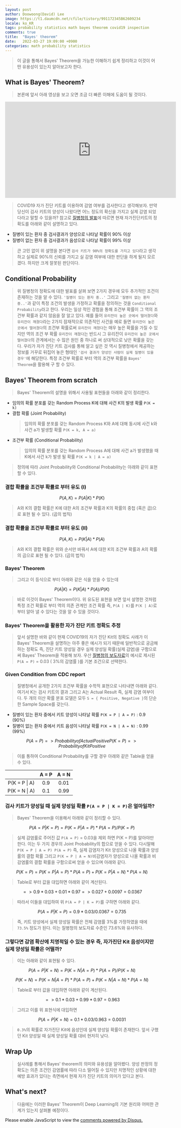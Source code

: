 ```yaml
---
layout: post
author: Doowoong(David) Lee
image: https://t1.daumcdn.net/cfile/tistory/991172345B62609234
locale: ko_KR
tags: probability statistics math bayes theorem covid19 inspection
comments: true
title:  "Bayes' theorem"
date:   2022-03-27 19:09:00 +0900
categories: math probability statistics
---
```



> 이 글을 통해서 Bayes' Theorem을 가능한 이해하기 쉽게 정리하고 이것이 어떤 유용성이 있는지 알아보고자 한다.

## What is Bayes' Theorem?

> 본론에 앞서 아래 영상을 보고 오면 조금 더 빠른 이해에 도움이 될 것이다.

<iframe width="560" height="315" src="https://www.youtube.com/embed/XQoLVl31ZfQ" title="YouTube video player" frameborder="0" allow="accelerometer; autoplay; clipboard-write; encrypted-media; gyroscope; picture-in-picture" allowfullscreen></iframe>

> COVID19 자가 진단 키트를 이용하여 감염 여부를 검사한다고 생각해보자. 만약 당신이 검사 키트의 양성이 나왔다면 어느 정도의 확신을 가지고 실제 감염 되었다라고 말할 수 있을까? 참고로  [질병청의 발표](https://www.mfds.go.kr/brd/m_99/view.do?seq=46123)에 따르면 현재 자가진단키트의 정확도를 아래와 같이 설명하고 있다.

- 질병이 있는 환자 중 검사결과가 양성으로 나타날 확률이 90% 이상
- 질병이 없는 환자 중 검사결과가 음성으로 나타날 확률이 99% 이상

> 큰 고민 없이 위 설명을 본다면 ```검사 키트가 90%의 정확도를 가지고 있다```라고 생각하고 실제로 90%의 신뢰를 가지고 실 감염 여부에 대한 판단을 하게 될지 모르겠다. 하지만 크게 잘못된 판단이다.

## Conditional Probability

> 위 질병청의 정확도에 대한 발표를 살펴 보면 2가지 경우에 모두 추가적인 조건이 존재하는 것을 알 수 있다. ```'질병이 있는 환자 중..'``` 그리고 ```'질병이 없는 환자 중..'```과 같이 특정 조건의 발생을 가정하고 확률을 정의하는 것을 ```Conditional Probability```라고 한다. 우리는 일상 적인 경험을 통해 조건부 확률이 그 역의 조건부 확률과 같지 않음을 잘 알고 있다. 예를 들어 ```유리잔이 높은 곳에서 떨어졌다```와 ```유리잔이 깨졌다```라는 2가지 잠재적으로 의존적인 사건을 예로 들면 ```유리잔이 높은 곳에서 떨어졌다```의 조건부 확률로써 ```유리잔이 깨졌다```는 매우 높은 확률을 가질 수 있지만 역의 조건 부 확률 ```유리잔이 깨졌다```는 반드시 그 유리잔이 ```유리잔이 높은 곳에서 떨어졌다```의 관계에서는 수 많은 원인 중 하나로 써 상대적으로 낮은 확률을 갖는다. 우리가 자가 진단 키트 검사를 통해 알고 싶은 것 역시 질병청에서 제공하는 정보를 거꾸로 뒤집어 놓은 형태인 ```'검사 결과가 양성인 사람이 실제 질병이 있을 경우'```에 해당한다. 특정 조건부 확률로 부터 역의 조건부 확률을 ```Bayes' Theorem```을 활용해 구 할 수 있다.

## Bayes' Theorem from scratch

> Bayes' Theorem의 설명을 위해서 사용될 표현들을 아래와 같이 정리한다.

- 임의의 확률 분포를 갖는 Random Process K에 대해 사건 K의 발생 확률 ```P(K = k)```
- 결합 확률 (Joint Probability)
  > 임의의 확률 분포를 갖는 Random Process K와 A에 대해 동시에 사건 k와 사건 a가 발생할 확률 ```P(K = k, A = a)```
- 조건부 확률 (Conditional Probability)
  > 임의의 확률 분포를 갖는 Random Process A에 대해 사건 a가 발생했을 때 K에서 사건 k가 발생 될 확률 ```P(K = k | A = a)```  

> 정의에 따라 Joint Probability와 Conditional Probability는 아래와 같이 표현할 수 있다.

### 결합 확률을 조건부 확률로 부터 유도 (I)

```math
P(A,K) = P(A | K) * P(K)
```

> A와 K의 결합 확률은 K에 대한 A의 조건부 확률과 K의 확률의 중첩 (혹은 곱)으로 표현 될 수 있다. (곱의 법칙)

### 결합 확률을 조건부 확률로 부터 유도 (II)

```math
P(A,K) = P(K | A) * P(A)
```

> A와 K의 결합 확률은 위와 순서만 바꿔서 A에 대한 K의 조건부 확률과 A의 확률의 곱으로 표현 될 수 있다. (곱의 법칙)

### Bayes' Theorem

> 그리고 이 등식으로 부터 아래와 같은 식을 얻을 수 있는데

```math
P(A | K) = P(K | A) * P(A) / P(K)
```

> 바로 이것이 Bayes' Theorem이다. 위 유도된 표현을 보면 앞서 설명한 것처럼 특정 조건 확률로 부터 역의 의존 관계인 조건 확률 즉, ```P(A | K)```를 ```P(K | A)```로 부터 알아 낼 수 있다는 것을 알 수 있을 것이다.

### Bayes' Theorem을 활용한 자가 진단 키트 정확도 추정

> 앞서 설명한 바와 같이 현재 COVID19의 자가 진단 Kit의 정확도 사례가 이 Bayes' Theorem을 설명하는 아주 좋은 예시가 되기 때문에 일반적으로 궁금해 하는 정확도 즉, 진단 키트 양성일 경우 실제 양성일 확률(실제 감염)을 구함으로써 Bayes' Theorem을 적용해 보자. 우산 [질병청의 보도자료](https://www.mfds.go.kr/brd/m_99/view.do?seq=46123)의 예시로 제시된 ```P(A = P)``` = 0.03 ( 3%의 감염률 )를 기본 조건으로 선택한다.

### Given Condition from CDC report

> 질병청에서 공개한 2가지 조건부 확률을 수학적 표현으로 나타내면 아래와 같다. 여기서 K는 검사 키트의 결과 그리고 A는 Actual Result 즉, 실제 감염 여부이다. 두 개의 이산 확률 분포 모델은 모두 ```S = { Positive, Negative }```의 단순한 Sample Space를 갖는다.

- 질병이 있는 환자 중에서 키트 양성이 나타날 확률 ```P(K = P | A = P)``` : 0.9 (90%)
- 질병이 없는 환자 중에서 키트 음성이 나타날 확률 ```P(K = N | A = N)``` : 0.99 (99%)

```math
P(A = P) => Probability of Actual Positive
P(K = P) => Probability of Kit Positive
 ```

> 이를 통하여 Conditional Probability를 구할 경우 아래와 같은 Table을 얻을 수 있다.

|   | A = P | A = N |
|:-:|:-:|:-:|
|P(K = P \| A) |  0.9  |  0.01  |
|P(K = N \| A) |  0.1  |  0.99 |

### 검사 키트가 양성일 때 실제 양성일 확률 ```P(A = P | K = P)```은 얼마일까?

> Bayes' Theorem을 이용해서 아래와 같이 정리할 수 있다.

```math
P(A = P | K = P) = P(K = P | A = P) * P(A = P) / P(K = P)
```

> 실제 감염률로 주어진 값 ```P(A = P)``` = 0.03을 제외 하면 P(K = P)를 알아야만 한다. 이는 두 가지 경우의 Joint Probability의 합으로 얻을 수 있다. 다시말해 ```P(K = P | A = P) P(A = P)``` 즉, 실제 감염자가 Kit 양성으로 나올 확률과 양성률의 결합 확률 그리고 ```P(K = P | A = N)```비감염자가 양성으로 나올 확률과 비감염률의 결합 확률을 구함으로써 얻을 수 있으며 아래와 같다.

```math
 P(K = P) = 
     P(K = P | A = P) * P(A = P) + P(K = P | A = N) * P(A = N)
```

> Table로 부터 값을 대입하면 아래와 같이 계산된다.

```math
=> 0.9 * 0.03 + 0.01 * 0.97
=> 0.027 + 0.0097

= 0.0367
```

> 따라서 이들을 대입하여 위 ```P(A = P | K = P)```를 구하면 아래와 같다.

```math
P(A = P | K = P) = 0.9 * 0.03  / 0.0367 = 0.735
```

> 즉, 키트 양성에서 실제 양성일 확률은 전체 감염률 3%를 가정하였을 때에 ```73.5%``` 정도가 된다. 이는 질병청의 보도자료 수준인 73.6%와 유사하다.

### 그렇다면 감염 확산에 치명적일 수 있는 경우 즉, 자가진단 Kit 음성이지만 실제 양성일 확률은 어떨까?

> 이는 아래와 같이 표현될 수 있다.

```math
P(A = P | K = N) = P(K = N | A = P) * P(A = P) / P(K = N)
```

```math
P(K = N) = 
    P(K = N | A = P) * P(A = P) + P(K = N | A = N) * P(A = N) 
```

> Table로 부터 값을 대입하면 아래와 같이 계산된다.

```math
=> 0.1 * 0.03 + 0.99 * 0.97

= 0.963
```

> 그리고 이를 위 표현식에 대입하면

```math
P(A = P | K = N) = 0.1 * 0.03 / 0.963
                 = 0.0031
```

> ```0.3%```의 확률로 자가진단 Kit에 음성인데 실제 양성일 확률이 존재한다. 앞서 구했던 Kit 양성일 때 실제 양성일 확률 대비 현저히 낮다.

## Wrap Up

> 실사례를 통해서 Bayes' theorem의 의미와 유용성을 알아봤다. 양성 판정의 정확도는 의존 조건인 감염률에 따라 다소 떨어질 수 있지만 치명적인 상황에 대한 예방 효과가 있다는 측면에서 현재 자가 진단 키트의 의미가 있다고 본다.

## What's next?

> 다음에는 이러한 Bayes' Theorem이 Deep Learning의 기본 원리와 어떠한 관계가 있는지 살펴볼 예정이다.


<div id="disqus_thread"></div>
<script>
    /**
    *  RECOMMENDED CONFIGURATION VARIABLES: EDIT AND UNCOMMENT THE SECTION BELOW TO INSERT DYNAMIC VALUES FROM YOUR PLATFORM OR CMS.
    *  LEARN WHY DEFINING THESE VARIABLES IS IMPORTANT: https://disqus.com/admin/universalcode/#configuration-variables    */
    var disqus_config = function () {
    this.page.url = "https://fritzprix.github.io/math/probability/2022/03/27/bayes-theorem.html";  // Replace PAGE_URL with your page's canonical URL variable
    this.page.identifier = PAGE_IDENTIFIER; // Replace PAGE_IDENTIFIER with your page's unique identifier variable
    };
    (function() {
        var d = document, s = d.createElement('script');
        s.src = 'https://fritzprix.disqus.com/embed.js';
        s.setAttribute('data-timestamp', +new Date());
        (d.head || d.body).appendChild(s);
    })();
</script>
<noscript>Please enable JavaScript to view the <a href="https://disqus.com/?ref_noscript">comments powered by Disqus.</a></noscript>
